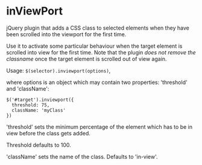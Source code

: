 inViewPort
==========

jQuery plugin that adds a CSS class to selected elements when they have been scrolled into the viewport for the first time.

Use it to activate some particular behaviour when the target element is scrolled into view for the first time. Note that the plugin _does not remove the classname_ once the target element is scrolled out of view again.

Usage: `$(selector).inviewport(options)`,

where options is an object which may contain two properties: 'threshold' and 'className':

    $('#target').inviewport({
      threshold: 75, 
      className: 'myClass'
    })

'threshold' sets the minimum percentage of the element which has to be in view before the class gets added. 

Threshold defaults to 100. 

'className' sets the name of the class. Defaults to 'in-view'.
